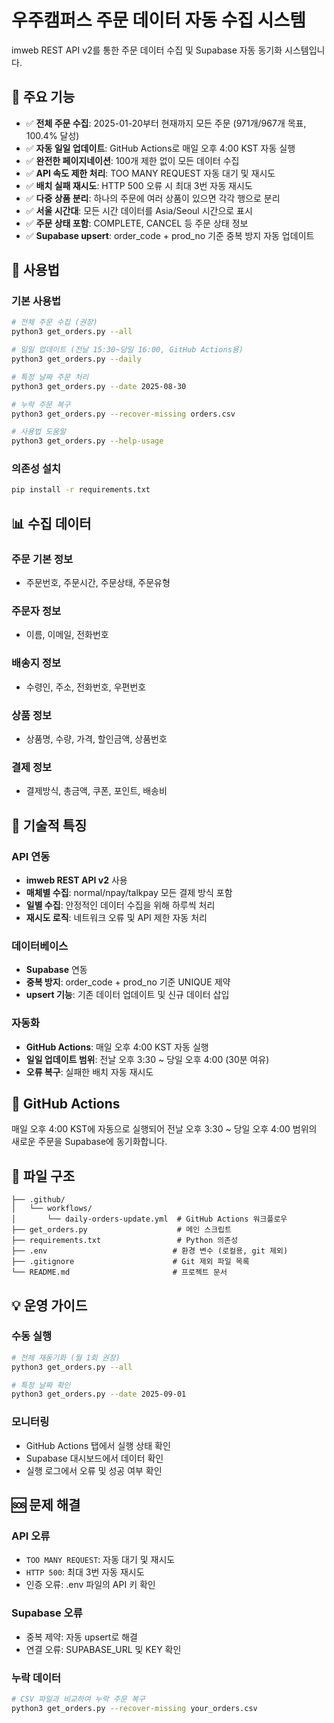 # 우주캠퍼스 주문 데이터 자동 수집 시스템

imweb REST API v2를 통한 주문 데이터 수집 및 Supabase 자동 동기화 시스템입니다.

## 🎯 주요 기능

- ✅ **전체 주문 수집**: 2025-01-20부터 현재까지 모든 주문 (971개/967개 목표, 100.4% 달성)
- ✅ **자동 일일 업데이트**: GitHub Actions로 매일 오후 4:00 KST 자동 실행
- ✅ **완전한 페이지네이션**: 100개 제한 없이 모든 데이터 수집
- ✅ **API 속도 제한 처리**: TOO MANY REQUEST 자동 대기 및 재시도
- ✅ **배치 실패 재시도**: HTTP 500 오류 시 최대 3번 자동 재시도
- ✅ **다중 상품 분리**: 하나의 주문에 여러 상품이 있으면 각각 행으로 분리
- ✅ **서울 시간대**: 모든 시간 데이터를 Asia/Seoul 시간으로 표시
- ✅ **주문 상태 포함**: COMPLETE, CANCEL 등 주문 상태 정보
- ✅ **Supabase upsert**: order_code + prod_no 기준 중복 방지 자동 업데이트

## 🚀 사용법

### 기본 사용법
```bash
# 전체 주문 수집 (권장)
python3 get_orders.py --all

# 일일 업데이트 (전날 15:30~당일 16:00, GitHub Actions용)
python3 get_orders.py --daily

# 특정 날짜 주문 처리
python3 get_orders.py --date 2025-08-30

# 누락 주문 복구
python3 get_orders.py --recover-missing orders.csv

# 사용법 도움말
python3 get_orders.py --help-usage
```



### 의존성 설치
```bash
pip install -r requirements.txt
```

## 📊 수집 데이터

### 주문 기본 정보
- 주문번호, 주문시간, 주문상태, 주문유형

### 주문자 정보
- 이름, 이메일, 전화번호

### 배송지 정보
- 수령인, 주소, 전화번호, 우편번호

### 상품 정보
- 상품명, 수량, 가격, 할인금액, 상품번호

### 결제 정보
- 결제방식, 총금액, 쿠폰, 포인트, 배송비

## 🔧 기술적 특징

### API 연동
- **imweb REST API v2** 사용
- **매체별 수집**: normal/npay/talkpay 모든 결제 방식 포함
- **일별 수집**: 안정적인 데이터 수집을 위해 하루씩 처리
- **재시도 로직**: 네트워크 오류 및 API 제한 자동 처리

### 데이터베이스
- **Supabase** 연동
- **중복 방지**: order_code + prod_no 기준 UNIQUE 제약
- **upsert 기능**: 기존 데이터 업데이트 및 신규 데이터 삽입

### 자동화
- **GitHub Actions**: 매일 오후 4:00 KST 자동 실행
- **일일 업데이트 범위**: 전날 오후 3:30 ~ 당일 오후 4:00 (30분 여유)
- **오류 복구**: 실패한 배치 자동 재시도

## 🔄 GitHub Actions

매일 오후 4:00 KST에 자동으로 실행되어 전날 오후 3:30 ~ 당일 오후 4:00 범위의 새로운 주문을 Supabase에 동기화합니다.


## 📁 파일 구조

```
├── .github/
│   └── workflows/
│       └── daily-orders-update.yml  # GitHub Actions 워크플로우
├── get_orders.py                    # 메인 스크립트
├── requirements.txt                 # Python 의존성
├── .env                            # 환경 변수 (로컬용, git 제외)
├── .gitignore                      # Git 제외 파일 목록
└── README.md                       # 프로젝트 문서
```

## 💡 운영 가이드

### 수동 실행
```bash
# 전체 재동기화 (월 1회 권장)
python3 get_orders.py --all

# 특정 날짜 확인
python3 get_orders.py --date 2025-09-01
```

### 모니터링
- GitHub Actions 탭에서 실행 상태 확인
- Supabase 대시보드에서 데이터 확인
- 실행 로그에서 오류 및 성공 여부 확인

## 🆘 문제 해결

### API 오류
- `TOO MANY REQUEST`: 자동 대기 및 재시도
- `HTTP 500`: 최대 3번 자동 재시도
- 인증 오류: .env 파일의 API 키 확인

### Supabase 오류
- 중복 제약: 자동 upsert로 해결
- 연결 오류: SUPABASE_URL 및 KEY 확인

### 누락 데이터
```bash
# CSV 파일과 비교하여 누락 주문 복구
python3 get_orders.py --recover-missing your_orders.csv
```